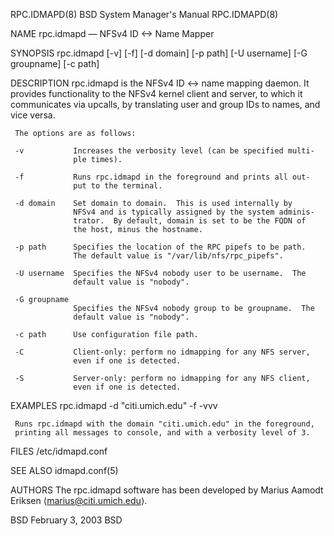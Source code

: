 RPC.IDMAPD(8)          BSD System Manager's Manual         RPC.IDMAPD(8)

NAME
     rpc.idmapd — NFSv4 ID <-> Name Mapper

SYNOPSIS
     rpc.idmapd [-v] [-f] [-d domain] [-p path] [-U username]
                [-G groupname] [-c path]

DESCRIPTION
     rpc.idmapd is the NFSv4 ID <-> name mapping daemon.  It provides
     functionality to the NFSv4 kernel client and server, to which it
     communicates via upcalls, by translating user and group IDs to
     names, and vice versa.

     The options are as follows:

     -v           Increases the verbosity level (can be specified multi‐
                  ple times).

     -f           Runs rpc.idmapd in the foreground and prints all out‐
                  put to the terminal.

     -d domain    Set domain to domain.  This is used internally by
                  NFSv4 and is typically assigned by the system adminis‐
                  trator.  By default, domain is set to be the FQDN of
                  the host, minus the hostname.

     -p path      Specifies the location of the RPC pipefs to be path.
                  The default value is "/var/lib/nfs/rpc_pipefs".

     -U username  Specifies the NFSv4 nobody user to be username.  The
                  default value is "nobody".

     -G groupname
                  Specifies the NFSv4 nobody group to be groupname.  The
                  default value is "nobody".

     -c path      Use configuration file path.

     -C           Client-only: perform no idmapping for any NFS server,
                  even if one is detected.

     -S           Server-only: perform no idmapping for any NFS client,
                  even if one is detected.

EXAMPLES
     rpc.idmapd -d "citi.umich.edu" -f -vvv

     Runs rpc.idmapd with the domain "citi.umich.edu" in the foreground,
     printing all messages to console, and with a verbosity level of 3.

FILES
     /etc/idmapd.conf

SEE ALSO
     idmapd.conf(5)

AUTHORS
     The rpc.idmapd software has been developed by Marius Aamodt Eriksen
     ⟨marius@citi.umich.edu⟩.

BSD                         February 3, 2003                         BSD
